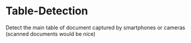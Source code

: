 # Table-Detection
Detect the main table of document captured by smartphones or cameras 
(scanned documents would be nice)
